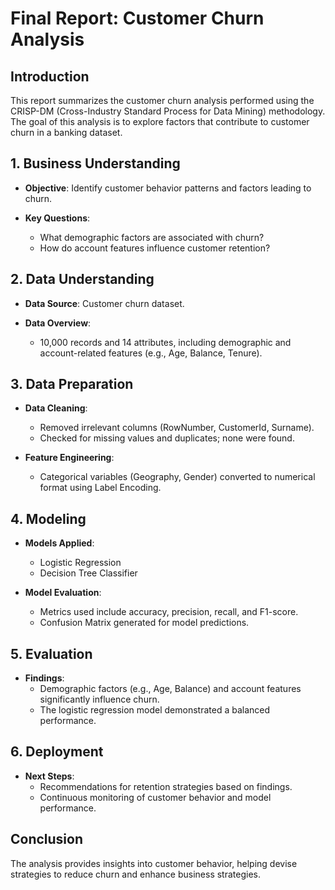# Final Report: Customer Churn Analysis

## Introduction

This report summarizes the customer churn analysis performed using the CRISP-DM (Cross-Industry Standard Process for Data Mining) methodology. The goal of this analysis is to explore factors that contribute to customer churn in a banking dataset.

## 1. Business Understanding

- **Objective**: Identify customer behavior patterns and factors leading to churn.

- **Key Questions**:
    - What demographic factors are associated with churn?
    - How do account features influence customer retention?

## 2. Data Understanding

- **Data Source**: Customer churn dataset.

- **Data Overview**:
    - 10,000 records and 14 attributes, including demographic and account-related features (e.g., Age, Balance, Tenure).

## 3. Data Preparation

- **Data Cleaning**:
    - Removed irrelevant columns (RowNumber, CustomerId, Surname).
    - Checked for missing values and duplicates; none were found.

- **Feature Engineering**:
    - Categorical variables (Geography, Gender) converted to numerical format using Label Encoding.

## 4. Modeling

- **Models Applied**:
    - Logistic Regression
    - Decision Tree Classifier

- **Model Evaluation**:
    - Metrics used include accuracy, precision, recall, and F1-score.
    - Confusion Matrix generated for model predictions.

## 5. Evaluation

- **Findings**:
    - Demographic factors (e.g., Age, Balance) and account features significantly influence churn.
    - The logistic regression model demonstrated a balanced performance.

## 6. Deployment

- **Next Steps**:
    - Recommendations for retention strategies based on findings.
    - Continuous monitoring of customer behavior and model performance.

## Conclusion

The analysis provides insights into customer behavior, helping devise strategies to reduce churn and enhance business strategies.
